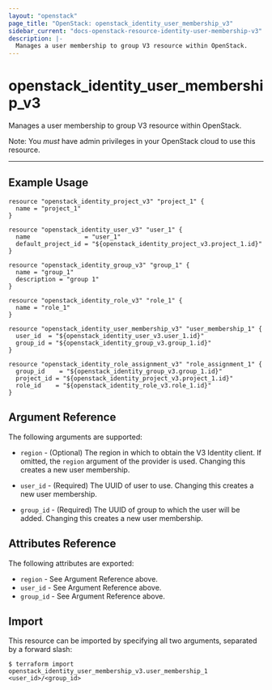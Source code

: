 ```yaml
---
layout: "openstack"
page_title: "OpenStack: openstack_identity_user_membership_v3"
sidebar_current: "docs-openstack-resource-identity-user-membership-v3"
description: |-
  Manages a user membership to group V3 resource within OpenStack.
---
```


# openstack\_identity\_user\_membership_v3

Manages a user membership to group V3 resource within OpenStack.

Note: You _must_ have admin privileges in your OpenStack cloud to use
this resource.

---

## Example Usage

```hcl
resource "openstack_identity_project_v3" "project_1" {
  name = "project_1"
}

resource "openstack_identity_user_v3" "user_1" {
  name               = "user_1"
  default_project_id = "${openstack_identity_project_v3.project_1.id}"
}

resource "openstack_identity_group_v3" "group_1" {
  name = "group_1"
  description = "group 1"
}

resource "openstack_identity_role_v3" "role_1" {
  name = "role_1"
}

resource "openstack_identity_user_membership_v3" "user_membership_1" {
  user_id  = "${openstack_identity_user_v3.user_1.id}"
  group_id = "${openstack_identity_group_v3.group_1.id}"
}

resource "openstack_identity_role_assignment_v3" "role_assignment_1" {
  group_id    = "${openstack_identity_group_v3.group_1.id}"
  project_id = "${openstack_identity_project_v3.project_1.id}"
  role_id    = "${openstack_identity_role_v3.role_1.id}"
}
```

## Argument Reference

The following arguments are supported:

* `region` - (Optional) The region in which to obtain the V3 Identity client.
  If omitted, the `region` argument of the provider is used.
  Changing this creates a new user membership.

* `user_id` - (Required) The UUID of user to use. Changing this creates a new user membership.

* `group_id` - (Required) The UUID of group to which the user will be added.
  Changing this creates a new user membership.

## Attributes Reference

The following attributes are exported:

* `region` - See Argument Reference above.
* `user_id` - See Argument Reference above.
* `group_id` - See Argument Reference above.

## Import

This resource can be imported by specifying all two arguments, separated
by a forward slash:

```
$ terraform import openstack_identity_user_membership_v3.user_membership_1 <user_id>/<group_id>
```
